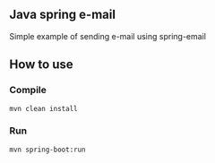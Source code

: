 ## Java spring e-mail
Simple example of sending e-mail using spring-email

## How to use

### Compile
``
mvn clean install
``

### Run
``
mvn spring-boot:run
``
